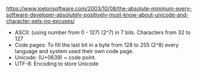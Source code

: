 https://www.joelonsoftware.com/2003/10/08/the-absolute-minimum-every-software-developer-absolutely-positively-must-know-about-unicode-and-character-sets-no-excuses/

* ASCII: (using number from 0 - 127) (2^7) in 7 bits. Characters from 32 to 127
* Code pages: To fill the last bit in a byte from 128 to 255 (2^8) every language and system used their own code page.
* Unicode: (U+0639) = code point.
* UTF-8: Encoding to store Unicode
